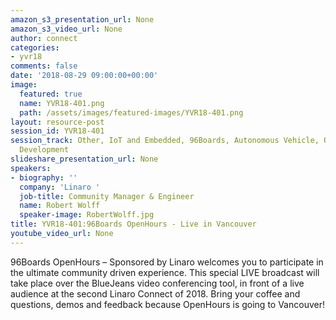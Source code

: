 ```yaml
---
amazon_s3_presentation_url: None
amazon_s3_video_url: None
author: connect
categories:
- yvr18
comments: false
date: '2018-08-29 09:00:00+00:00'
image:
  featured: true
  name: YVR18-401.png
  path: /assets/images/featured-images/YVR18-401.png
layout: resource-post
session_id: YVR18-401
session_track: Other, IoT and Embedded, 96Boards, Autonomous Vehicle, Open Source
  Development
slideshare_presentation_url: None
speakers:
- biography: ''
  company: 'Linaro '
  job-title: Community Manager & Engineer
  name: Robert Wolff
  speaker-image: RobertWolff.jpg
title: YVR18-401:96Boards OpenHours - Live in Vancouver
youtube_video_url: None
---
```


96Boards OpenHours – Sponsored by Linaro welcomes you to participate in the ultimate community driven experience. This special LIVE broadcast will take place over the BlueJeans video conferencing tool, in front of a live audience at the second Linaro Connect of 2018. Bring your coffee and questions, demos and feedback because OpenHours is going to Vancouver!
